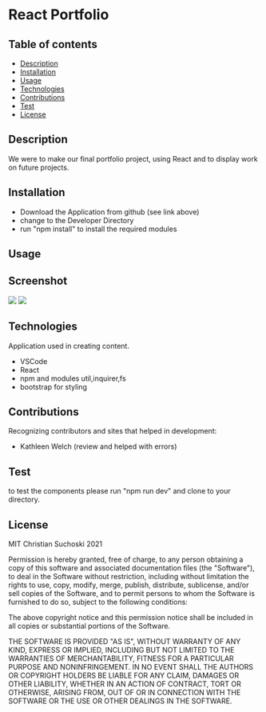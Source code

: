 # React Portfolio


## Table of contents
* [Description](#Description)
* [Installation](#Installation)
* [Usage](#Usage)
* [Technologies](#Technologies)
* [Contributions](#Contributions)
* [Test](#Test)
* [License](#License)

## Description
We were to make our final portfolio project, using React and to display work on future projects.


## Installation


* Download the Application from github (see link above)
* change to the Developer Directory 
* run "npm install" to install the required modules 

## Usage

## Screenshot

![](./aboutme.png)
![](./portfolio.png)


## Technologies
Application used in creating content.

* VSCode
* React
* npm and modules util,inquirer,fs
* bootstrap for styling

## Contributions
Recognizing contributors and sites that helped in development:

* Kathleen Welch (review and helped with errors)


## Test
to test the components please run "npm run dev" and clone to your directory.

## License
MIT Christian Suchoski 2021


Permission is hereby granted, free of charge, to any person obtaining a copy
of this software and associated documentation files (the "Software"), to deal
in the Software without restriction, including without limitation the rights
to use, copy, modify, merge, publish, distribute, sublicense, and/or sell
copies of the Software, and to permit persons to whom the Software is
furnished to do so, subject to the following conditions:

The above copyright notice and this permission notice shall be included in all
copies or substantial portions of the Software.

THE SOFTWARE IS PROVIDED "AS IS", WITHOUT WARRANTY OF ANY KIND, EXPRESS OR
IMPLIED, INCLUDING BUT NOT LIMITED TO THE WARRANTIES OF MERCHANTABILITY,
FITNESS FOR A PARTICULAR PURPOSE AND NONINFRINGEMENT. IN NO EVENT SHALL THE
AUTHORS OR COPYRIGHT HOLDERS BE LIABLE FOR ANY CLAIM, DAMAGES OR OTHER
LIABILITY, WHETHER IN AN ACTION OF CONTRACT, TORT OR OTHERWISE, ARISING FROM,
OUT OF OR IN CONNECTION WITH THE SOFTWARE OR THE USE OR OTHER DEALINGS IN THE
SOFTWARE.